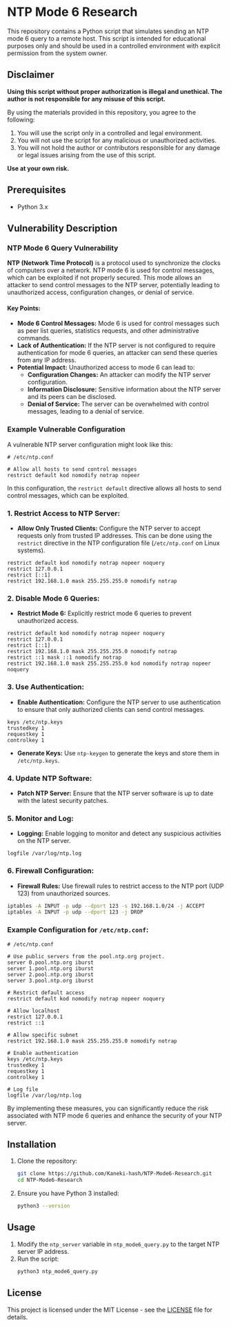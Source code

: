 # NTP Mode 6 Research

This repository contains a Python script that simulates sending an NTP mode 6 query to a remote host. This script is intended for educational purposes only and should be used in a controlled environment with explicit permission from the system owner.

## Disclaimer

**Using this script without proper authorization is illegal and unethical. The author is not responsible for any misuse of this script.**

By using the materials provided in this repository, you agree to the following:

1. You will use the script only in a controlled and legal environment.
2. You will not use the script for any malicious or unauthorized activities.
3. You will not hold the author or contributors responsible for any damage or legal issues arising from the use of this script.

**Use at your own risk.**

## Prerequisites
- Python 3.x

## Vulnerability Description

### NTP Mode 6 Query Vulnerability

**NTP (Network Time Protocol)** is a protocol used to synchronize the clocks of computers over a network. NTP mode 6 is used for control messages, which can be exploited if not properly secured. This mode allows an attacker to send control messages to the NTP server, potentially leading to unauthorized access, configuration changes, or denial of service.

#### Key Points:
- **Mode 6 Control Messages:** Mode 6 is used for control messages such as peer list queries, statistics requests, and other administrative commands.
- **Lack of Authentication:** If the NTP server is not configured to require authentication for mode 6 queries, an attacker can send these queries from any IP address.
- **Potential Impact:** Unauthorized access to mode 6 can lead to:
  - **Configuration Changes:** An attacker can modify the NTP server configuration.
  - **Information Disclosure:** Sensitive information about the NTP server and its peers can be disclosed.
  - **Denial of Service:** The server can be overwhelmed with control messages, leading to a denial of service.

### Example Vulnerable Configuration

A vulnerable NTP server configuration might look like this:

```plaintext
# /etc/ntp.conf

# Allow all hosts to send control messages
restrict default kod nomodify notrap nopeer
```

In this configuration, the `restrict default` directive allows all hosts to send control messages, which can be exploited.

### 1. **Restrict Access to NTP Server:**
   - **Allow Only Trusted Clients:** Configure the NTP server to accept requests only from trusted IP addresses. This can be done using the `restrict` directive in the NTP configuration file (`/etc/ntp.conf` on Linux systems).

   ```plaintext
   restrict default kod nomodify notrap nopeer noquery
   restrict 127.0.0.1
   restrict [::1]
   restrict 192.168.1.0 mask 255.255.255.0 nomodify notrap
   ```

### 2. **Disable Mode 6 Queries:**
   - **Restrict Mode 6:** Explicitly restrict mode 6 queries to prevent unauthorized access.

   ```plaintext
   restrict default kod nomodify notrap nopeer noquery
   restrict 127.0.0.1
   restrict [::1]
   restrict 192.168.1.0 mask 255.255.255.0 nomodify notrap
   restrict ::1 mask ::1 nomodify notrap
   restrict 192.168.1.0 mask 255.255.255.0 kod nomodify notrap nopeer noquery
   ```

### 3. **Use Authentication:**
   - **Enable Authentication:** Configure the NTP server to use authentication to ensure that only authorized clients can send control messages.

   ```plaintext
   keys /etc/ntp.keys
   trustedkey 1
   requestkey 1
   controlkey 1
   ```

   - **Generate Keys:** Use `ntp-keygen` to generate the keys and store them in `/etc/ntp.keys`.

### 4. **Update NTP Software:**
   - **Patch NTP Server:** Ensure that the NTP server software is up to date with the latest security patches.

### 5. **Monitor and Log:**
   - **Logging:** Enable logging to monitor and detect any suspicious activities on the NTP server.

   ```plaintext
   logfile /var/log/ntp.log
   ```

### 6. **Firewall Configuration:**
   - **Firewall Rules:** Use firewall rules to restrict access to the NTP port (UDP 123) from unauthorized sources.

   ```bash
   iptables -A INPUT -p udp --dport 123 -s 192.168.1.0/24 -j ACCEPT
   iptables -A INPUT -p udp --dport 123 -j DROP
   ```

### Example Configuration for `/etc/ntp.conf`:

```plaintext
# /etc/ntp.conf

# Use public servers from the pool.ntp.org project.
server 0.pool.ntp.org iburst
server 1.pool.ntp.org iburst
server 2.pool.ntp.org iburst
server 3.pool.ntp.org iburst

# Restrict default access
restrict default kod nomodify notrap nopeer noquery

# Allow localhost
restrict 127.0.0.1
restrict ::1

# Allow specific subnet
restrict 192.168.1.0 mask 255.255.255.0 nomodify notrap

# Enable authentication
keys /etc/ntp.keys
trustedkey 1
requestkey 1
controlkey 1

# Log file
logfile /var/log/ntp.log
```

By implementing these measures, you can significantly reduce the risk associated with NTP mode 6 queries and enhance the security of your NTP server.
## Installation
1. Clone the repository:
   ```bash
   git clone https://github.com/Kaneki-hash/NTP-Mode6-Research.git
   cd NTP-Mode6-Research
   ```

2. Ensure you have Python 3 installed:
   ```bash
   python3 --version
   ```

## Usage
1. Modify the `ntp_server` variable in `ntp_mode6_query.py` to the target NTP server IP address.
2. Run the script:
   ```bash
   python3 ntp_mode6_query.py
   ```

## License
This project is licensed under the MIT License - see the [LICENSE](LICENSE) file for details.
